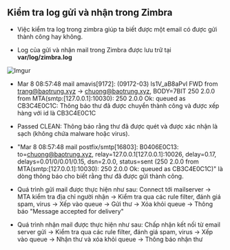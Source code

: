## Kiểm tra log gửi và nhận trong Zimbra
- Việc kiểm tra log trong zimbra giúp ta biết được một email có được gửi thành công hay không. 

- Log của gửi và nhận mail trong Zimbra được lưu trữ tại **var/log/zimbra.log**

![Imgur](https://i.imgur.com/ZwQbptc.png)


- Mar 8 08:57:48 mail amavis[9172]: (09172-03) ls1V_aB8aPvl FWD from trang@baotrung.xyz -> chuong@baotrung.xyz, BODY=7BIT 250 2.0.0 from MTA(smtp:[127.0.0.1]:10030): 250 2.0.0 Ok: queued as CB3C4E0C1C:  Thông báo thư đã được chuyển thành công và được xếp hàng với id là CB3C4E0C1C

- Passed CLEAN: Thông báo rằng thư đã được quét và được xác nhận là sạch (không chứa malware hoặc virus).

- "Mar 8 08:57:48 mail postfix/smtp[16803]: B0406E0C13: to=chuong@baotrung.xyz, relay=127.0.0.1[127.0.0.1]:10026, delay=0.17, delays=0.01/0/0.01/0.15, dsn=2.0.0, status=sent (250 2.0.0 from MTA(smtp:[127.0.0.1]:10030): 250 2.0.0 Ok: queued as CB3C4E0C1C)" là dòng thông báo cho biết rằng thư đã được gửi thành công.

- Quá trình gửi mail được thực hiện như sau: Connect tới mailserver -> MTA kiểm tra địa chỉ người nhận -> Kiểm tra qua các rule filter, đánh giá spam, virus -> Xếp vào queue -> Gửi thư -> Xóa khỏi queue -> Thông báo "Message accepted for delivery"

- Quá trình nhận mail được thực hiện như sau: Chấp nhận kết nối từ email server gửi -> Kiểm tra qua các rule filter, đánh giá spam, virus -> Xếp vào queue -> Nhận thư và xóa khỏi queue -> Thông báo nhận thư